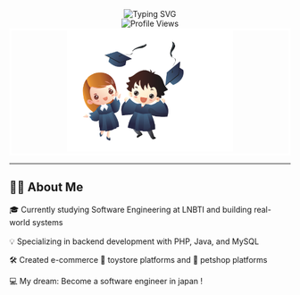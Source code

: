 <!--hello message-->
<div align="center">
  <img src="https://readme-typing-svg.herokuapp.com?font=Fira+Code&size=30&duration=3000&pause=1000&color=0c8a69&center=true&vCenter=true&width=600&lines=Hi%2C+I'm+Nuwan+Akalanka+%F0%9F%91%8B;Welcome+to+my+GitHub+Profile!" alt="Typing SVG" />
</div>

<!--profile views-->
<div align="center">
  <img src="https://komarev.com/ghpvc/?username=nuwan123-png&label=Profile%20Views&color=6A5ACD&style=for-the-badge" alt="Profile Views">
</div>

<!--hero img-->
<div align="center" style="border:4px solid #fff;">
  <img src="https://github.com/nuwan123-png/nuwan123-png/blob/3294550e66454d6f06dc3c81330ea8500ae09545/pngegg.png" alt="Profile Image" style="width:60%;">
</div>

<hr>

## 🧑‍💻 About Me

🎓 Currently studying Software Engineering at LNBTI and building real-world systems <br> <br>
💡 Specializing in backend development with PHP, Java, and MySQL <br>
<p>🛠 Created  e-commerce &#129528; toystore platforms  and   &#128054; petshop platforms </p> 
<p>&#128187; My dream: Become a software engineer in japan !</p>
